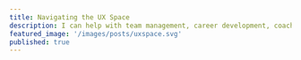 ```yaml
---
title: Navigating the UX Space
description: I can help with team management, career development, coaching, mentoring and guidance.
featured_image: '/images/posts/uxspace.svg'
published: true
---
```

